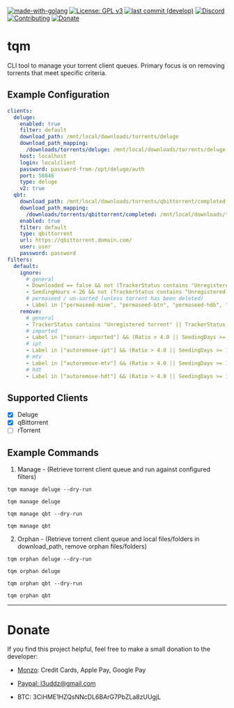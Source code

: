 [![made-with-golang](https://img.shields.io/badge/Made%20with-Golang-blue.svg?style=flat-square)](https://golang.org/)
[![License: GPL v3](https://img.shields.io/badge/License-GPL%203-blue.svg?style=flat-square)](https://github.com/l3uddz/tqm/blob/master/LICENSE.md)
[![last commit (develop)](https://img.shields.io/github/last-commit/l3uddz/tqm/develop.svg?colorB=177DC1&label=Last%20Commit&style=flat-square)](https://github.com/l3uddz/tqm/commits/develop)
[![Discord](https://img.shields.io/discord/381077432285003776.svg?colorB=177DC1&label=Discord&style=flat-square)](https://discord.io/cloudbox)
[![Contributing](https://img.shields.io/badge/Contributing-gray.svg?style=flat-square)](CONTRIBUTING.md)
[![Donate](https://img.shields.io/badge/Donate-gray.svg?style=flat-square)](#donate)

# tqm

CLI tool to manage your torrent client queues. Primary focus is on removing torrents that meet specific criteria.

## Example Configuration

```yaml
clients:
  deluge:
    enabled: true
    filter: default
    download_path: /mnt/local/downloads/torrents/deluge
    download_path_mapping:
      /downloads/torrents/deluge: /mnt/local/downloads/torrents/deluge
    host: localhost
    login: localclient
    password: password-from-/opt/deluge/auth
    port: 58846
    type: deluge
    v2: true
  qbt:
    download_path: /mnt/local/downloads/torrents/qbittorrent/completed
    download_path_mapping:
      /downloads/torrents/qbittorrent/completed: /mnt/local/downloads/torrents/qbittorrent/completed
    enabled: true
    filter: default
    type: qbittorrent
    url: https://qbittorrent.domain.com/
    user: user
    password: password
filters:
  default:
    ignore:
      # general
      - Downloaded == false && not (TrackerStatus contains "Unregistered torrent" || TrackerStatus contains "Torrent is not authorized for use on this tracker" || TrackerStatus contains "Torrent is not found" || TrackerStatus contains "not registered with this tracker" || TrackerStatus contains "Torrent not found" || TrackerStatus contains "unregistered torrent")
      - SeedingHours < 26 && not (TrackerStatus contains "Unregistered torrent" || TrackerStatus contains "Torrent is not authorized for use on this tracker" || TrackerStatus contains "Torrent is not found" || TrackerStatus contains "not registered with this tracker" || TrackerStatus contains "Torrent not found" || TrackerStatus contains "unregistered torrent")
      # permaseed / un-sorted (unless torrent has been deleted)
      - Label in ["permaseed-mine", "permaseed-btn", "permaseed-hdb", "permaseed-ptp", "permaseed-bhd", "permaseed-nbl", "permaseed-ufc", "radarr", "sonarr", "lidarr"] && not (TrackerStatus contains "Unregistered torrent" || TrackerStatus contains "Torrent is not authorized for use on this tracker" || TrackerStatus contains "Torrent is not found" || TrackerStatus contains "not registered with this tracker" || TrackerStatus contains "Torrent not found" || TrackerStatus contains "unregistered torrent")
    remove:
      # general
      - TrackerStatus contains "Unregistered torrent" || TrackerStatus contains "Torrent is not authorized for use on this tracker" || TrackerStatus contains "Torrent is not found" || TrackerStatus contains "not registered with this tracker" || TrackerStatus contains "Torrent not found" || TrackerStatus contains "unregistered torrent"
      # imported
      - Label in ["sonarr-imported"] && (Ratio > 4.0 || SeedingDays >= 15.0)
      # ipt
      - Label in ["autoremove-ipt"] && (Ratio > 4.0 || SeedingDays >= 15.0)
      # mtv
      - Label in ["autoremove-mtv"] && (Ratio > 4.0 || SeedingDays >= 15.0)
      # hdt
      - Label in ["autoremove-hdt"] && (Ratio > 4.0 || SeedingDays >= 15.0)
```

## Supported Clients

- [x] Deluge
- [x] qBittorrent
- [ ] rTorrent

## Example Commands

1. Manage - (Retrieve torrent client queue and run against configured filters)

`tqm manage deluge --dry-run`

`tqm manage deluge`

`tqm manage qbt --dry-run`

`tqm manage qbt`

2. Orphan - (Retrieve torrent client queue and local files/folders in download_path, remove orphan files/folders)

`tqm orphan deluge --dry-run`

`tqm orphan deluge`

`tqm orphan qbt --dry-run`

`tqm orphan qbt`

***

# Donate

If you find this project helpful, feel free to make a small donation to the developer:

  - [Monzo](https://monzo.me/today): Credit Cards, Apple Pay, Google Pay

  - [Paypal: l3uddz@gmail.com](https://www.paypal.me/l3uddz)

  - BTC: 3CiHME1HZQsNNcDL6BArG7PbZLa8zUUgjL